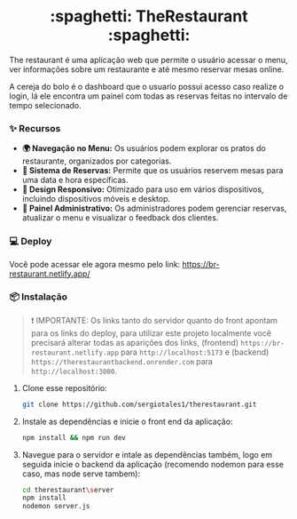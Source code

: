 <h1 align="center">:spaghetti: TheRestaurant :spaghetti:</h1>

The restaurant é uma aplicação web que permite o usuário acessar o menu, ver informações sobre um restaurante e até mesmo reservar mesas online.

A cereja do bolo é o dashboard que o usuarío possui acesso caso realize o login, lá ele encontra um painel com todas as reservas feitas no intervalo de tempo selecionado.
### ✨ Recursos
- **🌍 Navegação no Menu:** Os usuários podem explorar os pratos do restaurante, organizados por categorias.
- **:tropical_drink: Sistema de Reservas:** Permite que os usuários reservem mesas para uma data e hora específicas.
- **💅 Design Responsivo:** Otimizado para uso em vários dispositivos, incluindo dispositivos móveis e desktop.
- **🚀 Painel Administrativo:** Os administradores podem gerenciar reservas, atualizar o menu e visualizar o feedback dos clientes.

### 💻 Deploy
Você pode acessar ele agora mesmo pelo link: https://br-restaurant.netlify.app/


### 📦 Instalação
> ❗️ IMPORTANTE: Os links tanto do servidor quanto do front apontam para os links do deploy, para utilizar este projeto localmente você precisará alterar todas as aparições dos links,
> (frontend) `https://br-restaurant.netlify.app` para `http://localhost:5173` e (backend) `https://therestaurantbackend.onrender.com` para `http://localhost:3000`.

1. Clone esse repositório:
   ```bash
   git clone https://github.com/sergiotales1/therestaurant.git
   
2. Instale as dependências e inicie o front end da aplicação:
   ```bash
   npm install && npm run dev
   
3. Navegue para o servidor e intale as dependências também, logo em seguida inicie o backend da aplicação (recomendo nodemon para esse caso, mas node serve tambem):
   ```bash
   cd therestaurant\server
   npm install
   nodemon server.js
